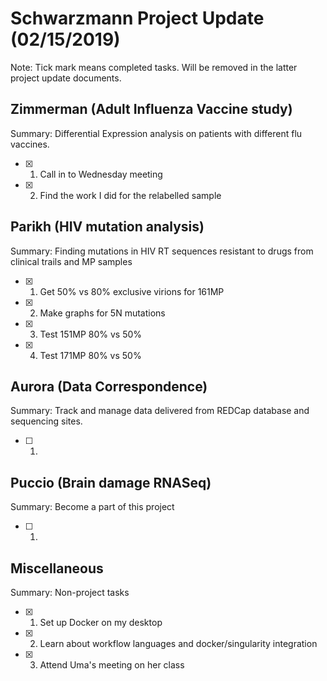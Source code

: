 # **Schwarzmann Project Update (02/15/2019)**
Note: Tick mark means completed tasks. Will be removed in the latter project update documents.

## Zimmerman (Adult Influenza Vaccine study)
Summary: Differential Expression analysis on patients with different flu vaccines.
- [x] 1. Call in to Wednesday meeting
- [x] 2. Find the work I did for the relabelled sample

## Parikh (HIV mutation analysis)
Summary: Finding mutations in  HIV RT sequences resistant to drugs from clinical trails and MP samples
- [x] 1. Get 50% vs 80% exclusive virions for 161MP
- [x] 2. Make graphs for 5N mutations
- [x] 3. Test 151MP 80% vs 50%
- [x] 4. Test 171MP 80% vs 50%

## Aurora (Data Correspondence)
Summary: Track and manage data delivered from REDCap database and sequencing sites.
- [ ] 1. 

## Puccio (Brain damage RNASeq)
Summary: Become a part of this project
- [ ] 1.

## Miscellaneous
Summary: Non-project tasks
- [x] 1. Set up Docker on my desktop
- [x] 2. Learn about workflow languages and docker/singularity integration
- [x] 3. Attend Uma's meeting on her class
